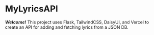# MyLyricsAPI
***Welcome!*** This project uses Flask, TailwindCSS, DaisyUI, and Vercel to create an API for adding and fetching lyrics from a JSON DB.
